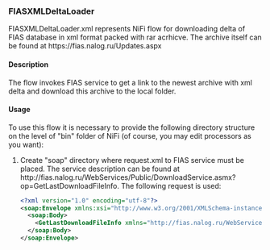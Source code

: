 <h3>FIASXMLDeltaLoader</h3>
<p>FIASXMLDeltaLoader.xml represents NiFi flow for downloading delta of FIAS database in xml format packed with rar acrhicve. The archive itself can be found at https://fias.nalog.ru/Updates.aspx</p>
<h4>Description</h4>
<p>The flow invokes FIAS service to get a link to the newest archive with xml delta and download this archive to the local folder.</p>
<h4>Usage</h4>
<p>To use this flow it is necessary to provide the following directory structure on the level of "bin" folder of NiFi (of course, you may edit processors as you want):</p>
<ol>
<li>Create "soap" directory where request.xml to FIAS service must be placed. The service description can be found at http://fias.nalog.ru/WebServices/Public/DownloadService.asmx?op=GetLastDownloadFileInfo. The following request is used:</li>

```xml
<?xml version="1.0" encoding="utf-8"?>
<soap:Envelope xmlns:xsi="http://www.w3.org/2001/XMLSchema-instance" xmlns:xsd="http://www.w3.org/2001/XMLSchema" xmlns:soap="http://schemas.xmlsoap.org/soap/envelope/">
  <soap:Body>
    <GetLastDownloadFileInfo xmlns="http://fias.nalog.ru/WebServices/Public/DownloadService.asmx" />
  </soap:Body>
</soap:Envelope>
```
</ol>
